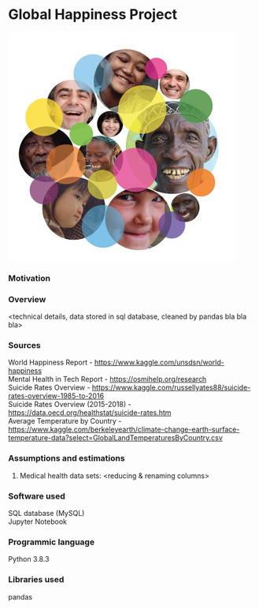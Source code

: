 # Global Happiness Project
![image](./img/image.jpg)

### Motivation
<what is this project about>

### Overview
<technical details, data stored in sql database, cleaned by pandas bla bla bla>

### Sources
World Happiness Report - https://www.kaggle.com/unsdsn/world-happiness<br/>
Mental Health in Tech Report - https://osmihelp.org/research<br/>
Suicide Rates Overview - https://www.kaggle.com/russellyates88/suicide-rates-overview-1985-to-2016<br/>
Suicide Rates Overview (2015-2018) - https://data.oecd.org/healthstat/suicide-rates.htm<br/>
Average Temperature by Country - https://www.kaggle.com/berkeleyearth/climate-change-earth-surface-temperature-data?select=GlobalLandTemperaturesByCountry.csv<br/>

### Assumptions and estimations
1. Medical health data sets: <reducing & renaming columns>





### Software used
SQL database (MySQL)<br/>
Jupyter Notebook

### Programmic language
Python 3.8.3

### Libraries used
pandas<br/>

